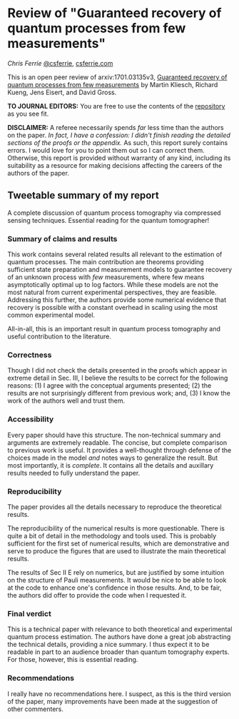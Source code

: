 # Review of "Guaranteed recovery of quantum processes from few measurements"

*Chris Ferrie* [&#64;csferrie](https://twitter.com/csferrie), [csferrie.com](https://csferrie.com/)

This is an open peer review of arxiv:1701.03135v3, [Guaranteed recovery of quantum processes from few measurements](https://arxiv.org/abs/1701.03135v3) by Martin Kliesch, Richard Kueng, Jens Eisert, and David Gross.

**TO JOURNAL EDITORS:** You are free to use the contents of the [repository](https://github.com/csferrie/openreviews) as you see fit.

**DISCLAIMER:** A referee necessarily spends *far* less time than the authors on the paper. *In fact, I have a confession: I didn't finish reading the detailed sections of the proofs or the appendix.* As such, this report surely contains errors. I would love for you to point them out so I can correct them. Otherwise, this report is provided without warranty of any kind, including its suitability as a resource for making decisions affecting the careers of the authors of the paper. 

## Tweetable summary of my report

A complete discussion of quantum process tomography via compressed sensing techniques. Essential reading for the quantum tomographer!

### Summary of claims and results

This work contains several related results all relevant to the estimation of quantum processes. The main contribution are theorems providing sufficient state preparation and measurement models to guarantee recovery of an unknown process with *few* measurements, where few means asymptotically optimal up to log factors. While these models are not the most natural from current experimental perspectives, they are feasible. Addressing this further, the authors provide some numerical evidence that recovery is possible with a constant overhead in scaling using the most common experimental model.

All-in-all, this is an important result in quantum process tomography and useful contribution to the literature.

### Correctness

Though I did not check the details presented in the proofs which appear in extreme detail in Sec. III, I believe the results to be correct for the following reasons: (1) I agree with the conceptual arguments presented; (2) the results are not surprisingly different from previous work; and, (3) I know the work of the authors well and trust them.

### Accessibility

Every paper should have this structure. The non-technical summary and arguments are extremely readable. The concise, but complete comparison to previous work is useful. It provides a well-thought through defense of the choices made in the model *and* notes ways to generalize the result. But most importantly, it is *complete*. It contains all the details and auxillary results needed to fully understand the paper. 

### Reproducibility

The paper provides all the details necessary to reproduce the theoretical results. 

The reproducibility of the numerical results is more questionable. There is quite a bit of detail in the methodology and tools used.  This is probably sufficient for the first set of numerical results, which are demonstrative and serve to produce the figures that are used to illustrate the main theoretical results. 

The results of Sec II E rely on numerics, but are justified by some intuition on the structure of Pauli measurements. It would be nice to be able to look at the code to enhance one's confidence in those results.
And, to be fair, the authors did offer to provide the code when I requested it.

### Final verdict

This is a technical paper with relevance to both theoretical and experimental quantum process estimation. The authors have done a great job abstracting the technical details, providing a nice summary. I thus expect it to be readable in part to an audience broader than quantum tomography experts. For those, however, this is essential reading. 

### Recommendations

I really have no recommendations here. I suspect, as this is the third version of the paper, many improvements have been made at the suggestion of other commenters.


